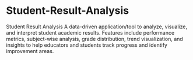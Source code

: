 # Student-Result-Analysis
Student Result Analysis A data-driven application/tool to analyze, visualize, and interpret student academic results. Features include performance metrics, subject-wise analysis, grade distribution, trend visualization, and insights to help educators and students track progress and identify improvement areas.
